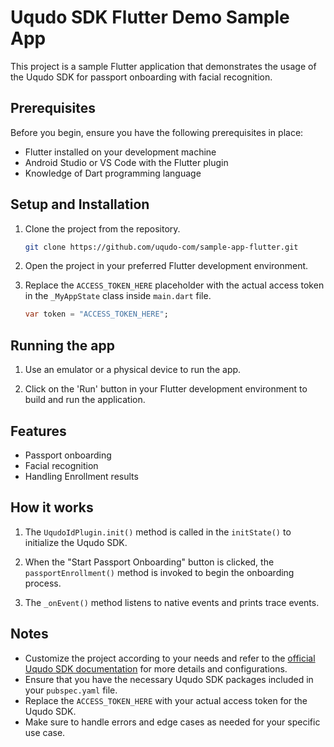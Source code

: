 # Uqudo SDK Flutter Demo Sample App

This project is a sample Flutter application that demonstrates the usage of the Uqudo SDK for passport onboarding with facial recognition.

## Prerequisites

Before you begin, ensure you have the following prerequisites in place:

- Flutter installed on your development machine
- Android Studio or VS Code with the Flutter plugin
- Knowledge of Dart programming language

## Setup and Installation

1. Clone the project from the repository.

    ```sh
    git clone https://github.com/uqudo-com/sample-app-flutter.git
    ```

2. Open the project in your preferred Flutter development environment.

3. Replace the `ACCESS_TOKEN_HERE` placeholder with the actual access token in the `_MyAppState` class inside `main.dart` file.

    ```dart
    var token = "ACCESS_TOKEN_HERE";
    ```

## Running the app

1. Use an emulator or a physical device to run the app.

2. Click on the 'Run' button in your Flutter development environment to build and run the application.

## Features

- Passport onboarding
- Facial recognition
- Handling Enrollment results

## How it works

1. The `UqudoIdPlugin.init()` method is called in the `initState()` to initialize the Uqudo SDK.

2. When the "Start Passport Onboarding" button is clicked, the `passportEnrollment()` method is invoked to begin the onboarding process.

3. The `_onEvent()` method listens to native events and prints trace events.

## Notes

- Customize the project according to your needs and refer to the [official Uqudo SDK documentation](http://docs.uqudo.com/docs/) for more details and configurations.
- Ensure that you have the necessary Uqudo SDK packages included in your `pubspec.yaml` file.
- Replace the `ACCESS_TOKEN_HERE` with your actual access token for the Uqudo SDK.
- Make sure to handle errors and edge cases as needed for your specific use case.